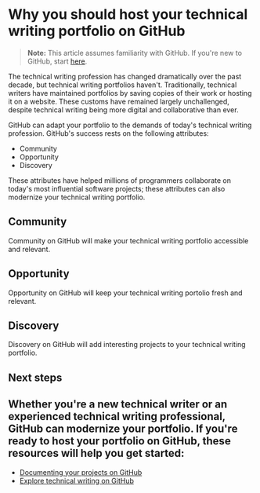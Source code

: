 # Why you should host your technical writing portfolio on GitHub 
> **Note:** This article assumes familiarity with GitHub. If you're new to GitHub, start [here](https://docs.github.com/en/get-started).

The technical writing profession has changed dramatically over the past decade, but technical writing portfolios haven't. Traditionally, technical writers have maintained portfolios by saving copies of their work or hosting it on a website. These customs have remained largely unchallenged, despite technical writing being more digital and collaborative than ever. 

GitHub can adapt your portfolio to the demands of today's technical writing profession. GitHub's success rests on the following attributes: 
- Community 
- Opportunity 
- Discovery 

These attributes have helped millions of programmers collaborate on today's most influential software projects; these attributes can also modernize your technical writing portfolio. 

## Community 
Community on GitHub will make your technical writing portfolio accessible and relevant. 

## Opportunity 
Opportunity on GitHub will keep your technical writing portolio fresh and relevant. 

## Discovery 
Discovery on GitHub will add interesting projects to your technical writing portfolio. 

## Next steps 
Whether you're a new technical writer or an experienced technical writing professional, GitHub can modernize your portfolio. If you're ready to host your portfolio on GitHub, these resources will help you get started: 
- 
- [Documenting your projects on GitHub](https://guides.github.com/features/wikis/)
- [Explore technical writing on GitHub](https://github.com/topics/technical-writing)
